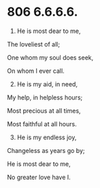 # 806 6.6.6.6.

1.  He is most dear to me,

The loveliest of all;

One whom my soul does seek,

On whom I ever call.

2.  He is my aid, in need,

My help, in helpless hours;

Most precious at all times,

Most faithful at all hours.

3.  He is my endless joy,

Changeless as years go by;

He is most dear to me,

No greater love have I.


